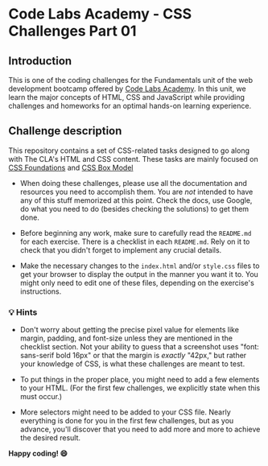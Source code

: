 # Code Labs Academy - CSS Challenges Part 01

## Introduction

This is one of the coding challenges for the Fundamentals unit of the web development bootcamp offered by [Code Labs Academy](https://codelabsacademy.com/). In this unit, we learn the major concepts of HTML, CSS and JavaScript while providing challenges and homeworks for an optimal hands-on learning experience.

## Challenge description

This repository contains a set of CSS-related tasks designed to go along with The CLA's HTML and CSS content. These tasks are mainly focused on [CSS Foundations](./foundations/) and [CSS Box Model](./box-model/)

- When doing these challenges, please use all the documentation and resources you need to accomplish them. You are _not_ intended to have any of this stuff memorized at this point. Check the docs, use Google, do what you need to do (besides checking the solutions) to get them done.

- Before beginning any work, make sure to carefully read the `README.md` for each exercise. There is a checklist in each `README.md`. Rely on it to check that you didn't forget to implement any crucial details.

- Make the necessary changes to the `index.html` and/or `style.css` files to get your browser to display the output in the manner you want it to. You might only need to edit one of these files, depending on the exercise's instructions.

### 💡 Hints

- Don't worry about getting the precise pixel value for elements like margin, padding, and font-size unless they are mentioned in the checklist section. Not your ability to guess that a screenshot uses "font: sans-serif bold 16px" or that the margin is _exactly_ "42px," but rather your knowledge of CSS, is what these challenges are meant to test.

- To put things in the proper place, you might need to add a few elements to your HTML. (For the first few challenges, we explicitly state when this must occur.)

- More selectors might need to be added to your CSS file. Nearly everything is done for you in the first few challenges, but as you advance, you'll discover that you need to add more and more to achieve the desired result.

**Happy coding! 😄**
